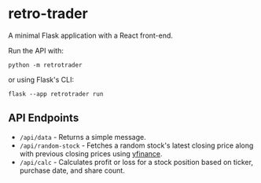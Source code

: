 # retro-trader

A minimal Flask application with a React front-end.

Run the API with:

```
python -m retrotrader
```

or using Flask's CLI:

```
flask --app retrotrader run
```

## API Endpoints

- `/api/data` - Returns a simple message.
- `/api/random-stock` - Fetches a random stock's latest closing price along with previous closing prices using [yfinance](https://github.com/ranaroussi/yfinance).
- `/api/calc` - Calculates profit or loss for a stock position based on ticker, purchase date, and share count.
